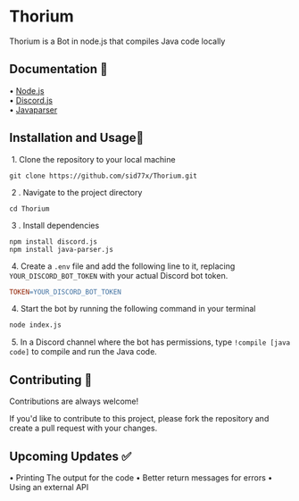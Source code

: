 
# Thorium

Thorium is a Bot in node.js that compiles Java code locally 










## Documentation 📃
• [Node.js](https://nodejs.org)  
• [Discord.js](https://discord.js.org/#/)  
• [Javaparser](https://github.com/Somatorio/java-parser)


## Installation and Usage🚀

&nbsp;1. Clone the repository to your local machine

```git
git clone https://github.com/sid77x/Thorium.git
```

&nbsp;2 . Navigate to the project directory

```git
cd Thorium
```

&nbsp;3 . Install dependencies

```git
npm install discord.js
npm install java-parser.js
```

&nbsp;4. Create a `.env` file and add the following line to it, replacing `YOUR_DISCORD_BOT_TOKEN` with your actual Discord bot token.

```makefile
TOKEN=YOUR_DISCORD_BOT_TOKEN
```


&nbsp;4. Start the bot by running the following command in your terminal
```makefile
node index.js

```


&nbsp;5. In a Discord channel where the bot has permissions, type `!compile [java code]` to compile and run the Java code.





    
## Contributing 🤝

Contributions are always welcome!

If you'd like to contribute to this project, please fork the repository and create a pull request with your changes.


## Upcoming Updates ✅
• Printing The output for the code
• Better return messages for errors
• Using an external API 



